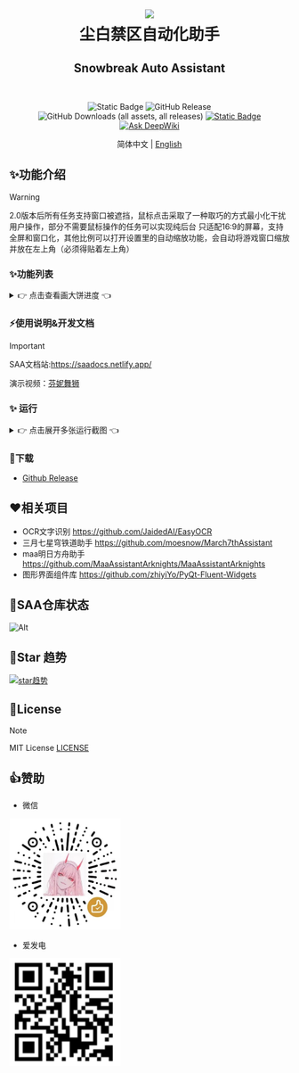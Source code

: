 <div align="center">
    <h1>
        <img src="./asset/logo.png" width="200"/>
        <br/>
        尘白禁区自动化助手
    </h1>
    <h2>Snowbreak Auto Assistant</h2>
<br/>

![Static Badge](https://img.shields.io/badge/platfrom-Windows-%2329F1FF)
![GitHub Release](https://img.shields.io/github/v/release/LaoZhuJackson/SnowbreakAutoAssistant?color=%2329F1FF)
![GitHub Downloads (all assets, all releases)](https://img.shields.io/github/downloads/LaoZhuJackson/SnowbreakAutoAssistant/total?color=%2329F1FF)
[![Static Badge](https://img.shields.io/badge/QQ_Group-996710620-%2329F1FF)](https://qm.qq.com/q/CIvpwI3qVy)
[![Ask DeepWiki](https://deepwiki.com/badge.svg)](https://deepwiki.com/LaoZhuJackson/SnowbreakAutoAssistant)

简体中文 | <a href="docs/README_en.md">English</a>
</div>

## ✨功能介绍

> [!Warning]
> 
> 2.0版本后所有任务支持窗口被遮挡，鼠标点击采取了一种取巧的方式最小化干扰用户操作，部分不需要鼠标操作的任务可以实现纯后台
> 只适配16:9的屏幕，支持全屏和窗口化，其他比例可以打开设置里的自动缩放功能，会自动将游戏窗口缩放并放在左上角（必须得贴着左上角）

### ✨功能列表
<details><summary>👉 点击查看画大饼进度 👈</summary>

✅ 登录游戏

✅ 领取每日物资：邮件，好友体力，供应站体力，鱼饵，宿舍拼图

✅ 商店购买

✅ 刷取活动材料

✅ 每日角色碎片

✅ 精神拟境扫荡

✅ 完成日常后领取奖励

✅ 自动钓鱼（纯后台）

✅ 信源解析方案计算

✅ 周常20关

✅ 心动水弹

✅ 验证战场（新迷宫）

✅ 异星守护（无尽和闯关）

✅ 猜心对局

✅ 妮塔E技能自动qte

✅ 深浅色适配

✅ 自动采集触发器

✅ 运行自动缩放比例

✅ 自动更新版本坐标和日程提醒数据

✅ SAA直接启动游戏

✅ 适配n卡和a卡的gpu加速

⬜ 按摩

⬜ 更新日志展示

⬜ 全局快捷键

⬜ 开机自启

⬜ 体力恢复通知

⬜ 自动抽卡

⬜ 自动兑换兑换码

</details>

### ⚡使用说明&开发文档

> [!Important]
>
> SAA文档站:https://saadocs.netlify.app/

演示视频：[芬妮舞狮](https://space.bilibili.com/3546763489184642?spm_id_from=333.337.search-card.all.click)

### ✨ 运行

<details>
<summary>👉 点击展开多张运行截图 👈</summary>
<div style="display: flex; flex-wrap: wrap; justify-content: center; gap: 10px;">
  <img src="./asset/1.png" style="width: 45%; max-width: 300px; object-fit: contain;" />
  <img src="./asset/2.png" style="width: 45%; max-width: 300px; object-fit: contain;" />
  <img src="./asset/3.png" style="width: 45%; max-width: 300px; object-fit: contain;" />
  <img src="./asset/4.png" style="width: 45%; max-width: 300px; object-fit: contain;" />
</div>
</details>

### 📌下载

- [Github Release](https://github.com/LaoZhuJackson/SnowbreakAutoAssistant/releases)

## ❤️相关项目
- OCR文字识别 https://github.com/JaidedAI/EasyOCR
- 三月七星穹铁道助手 https://github.com/moesnow/March7thAssistant
- maa明日方舟助手 https://github.com/MaaAssistantArknights/MaaAssistantArknights
- 图形界面组件库 https://github.com/zhiyiYo/PyQt-Fluent-Widgets

## 🚧SAA仓库状态

![Alt](https://repobeats.axiom.co/api/embed/0ceb9f68a219c51ebc15ebeb8be43535880464c7.svg "Repobeats analytics image")

## 🌟Star 趋势

[![star趋势](https://starchart.cc/LaoZhuJackson/SnowbreakAutoAssistant.svg?variant=adaptive)](https://starchart.cc/LaoZhuJackson/SnowbreakAutoAssistant)

## 📝License

> [!Note]
> 
> MIT License
[LICENSE](https://github.com/LaoZhuJackson/SnowbreakAutoAssistant/blob/main/LICENSE)

## 👍赞助

- 微信

<img src="./asset/support.jpg" width="200"/>

- 爱发电

<img src="./asset/support.png" width="200"/>
